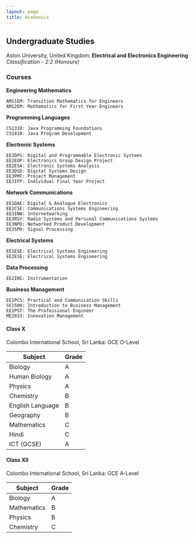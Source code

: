 ```yaml
---
layout: page
title: Academics
---
```


## Undergraduate Studies

Aston University, United Kingdom: **Electrical and Electronics Engineering**
*Classification - 2:2 (Honours)*

### Courses

**Engineering Mathematics**

```
AM11EM: Transition Mathematics for Engineers
AM12EM: Mathematics for First Year Engineers
```

**Programming Languages**

```
CS1310: Java Programming Foundations
CS1410: Java Program Development
```

**Electronic Systems**

```
EE2DPS: Digital and Programmable Electronic Systems
EE2EDP: Electronics Group Design Project
EE2ESA: Electronic Systems Analysis
EE3DSD: Digital Systems Design
EE3PMT: Project Management
EE3IFP: Individual Final Year Project
```

**Network Communications**

```
EE1DAE: Digital & Analogue Electronics
EE2CSE: Communications Systems Engineering
EE3INW: Internetworking
EE3RSY: Radio Systems and Personal Communications Systems
EE3NPD: Networked Product Development
EE3SPR: Signal Processing
```

**Electrical Systems**

```
EE1ESE: Electrical Systems Engineering
EE2ESE: Electrical Systems Engineering
```

**Data Processing**

```
EE2INS: Instrumentation
```

**Business Management**

```
EE1PCS: Practical and Communication Skills
SE1500: Introduction to Business Management
EE2PST: The Professional Engineer
ME2033: Innovation Management
```

#### Class X

Colombo International School, Sri Lanka: GCE O-Level 

|          Subject | Grade |
| ---------------- | ----- |
|          Biology | 	 A |
|    Human Biology | 	 A | 
|          Physics | 	 A |
|        Chemistry | 	 B |
| English Language | 	 B |
|        Geography | 	 B |
|      Mathematics | 	 C |
|            Hindi | 	 C |
| 		ICT (GCSE) |	 A |

#### Class XII

Colombo International School, Sri Lanka: GCE A-Level 

|     Subject | Grade |
| ----------- | ----- |
|     Biology | 	A |
| Mathematics | 	B |
|     Physics | 	B |
|   Chemistry | 	C |